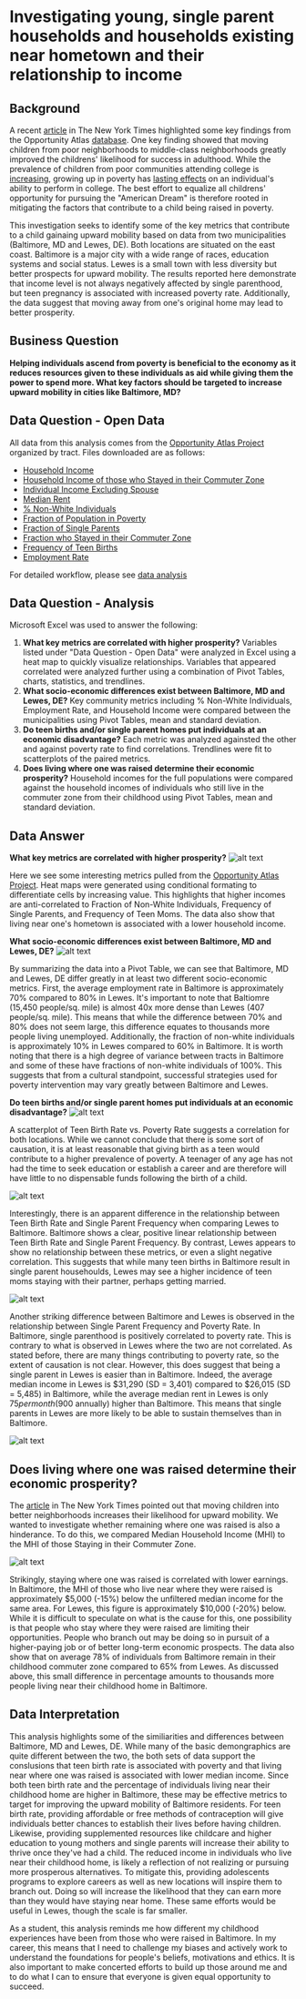 # Investigating young, single parent households and households existing near hometown and their relationship to income

## Background
A recent [article](https://www.nytimes.com/2015/05/04/upshot/an-atlas-of-upward-mobility-shows-paths-out-of-poverty.html) in The New York Times highlighted some key findings from the Opportunity Atlas [database](https://www.opportunityatlas.org/). One key finding showed that moving children from poor neighborhoods to middle-class neighborhoods greatly improved the childrens' likelihood for success in adulthood. While the prevalence of children from poor communities attending college is [increasing](https://www.insidehighered.com/news/2019/05/23/pew-study-finds-more-poor-students-attending-college#:~:text=The%20total%20share%20of%20undergraduate,to%2047%20percent%20in%202016.), growing up in poverty has [lasting effects](https://www.insightintodiversity.com/povertys-long-lasting-effects-on-students-education-and-success/) on an individual's ability to perform in college. The best effort to equalize all childrens' opportunity for pursuing the "American Dream" is therefore rooted in mitigating the factors that contribute to a child being raised in poverty. 

This investigation seeks to identify some of the key metrics that contribute to a child gainaing upward mobility based on data from two municipalities (Baltimore, MD and Lewes, DE). Both locations are situated on the east coast. Baltimore is a major city with a wide range of races, education systems and social status. Lewes is a small town with less diversity but better prospects for upward mobility. The results reported here demonstrate that income level is not always negatively affected by single parenthood, but teen pregnancy is associated with increased poverty rate. Additionally, the data suggest that moving away from one's original home may lead to better prosperity.

## Business Question
__Helping individuals ascend from poverty is beneficial to the economy as it reduces resources given to these individuals as aid while giving them the power to spend more. What key factors should be targeted to increase upward mobility in cities like Baltimore, MD?__

## Data Question - Open Data
All data from this analysis comes from the [Opportunity Atlas Project](https://www.opportunityatlas.org/) organized by tract. Files downloaded are as follows:

- [Household Income](https://github.com/mehurlock94/comparing-baltimore-lewes-social-status/blob/main/tract_kfr_rP_gF_pall.csv)
- [Household Income of those who Stayed in their Commuter Zone](https://github.com/mehurlock94/comparing-baltimore-lewes-social-status/blob/main/tract_kfr_staycz_rP_gP_pall.csv)
- [Individual Income Excluding Spouse](https://github.com/mehurlock94/comparing-baltimore-lewes-social-status/blob/main/tract_kir_rP_gF_pall.csv)
- [Median Rent](https://github.com/mehurlock94/comparing-baltimore-lewes-social-status/blob/main/tract_median_rent2016.csv)
- [% Non-White Individuals](https://github.com/mehurlock94/comparing-baltimore-lewes-social-status/blob/main/tract_nonwhite_share2010.csv)
- [Fraction of Population in Poverty](https://github.com/mehurlock94/comparing-baltimore-lewes-social-status/blob/main/tract_poor_share2016.csv)
- [Fraction of Single Parents](https://github.com/mehurlock94/comparing-baltimore-lewes-social-status/blob/main/tract_singleparent_share2016.csv)
- [Fraction who Stayed in their Commuter Zone](https://github.com/mehurlock94/comparing-baltimore-lewes-social-status/blob/main/tract_staycz_rP_gP_pall.csv)
- [Frequency of Teen Births](https://github.com/mehurlock94/comparing-baltimore-lewes-social-status/blob/main/tract_teenbirth_rP_gF_pall.csv)
- [Employment Rate](https://github.com/mehurlock94/comparing-baltimore-lewes-social-status/blob/main/tract_working_rP_gP_pall.csv)

For detailed workflow, please see [data analysis](https://github.com/mehurlock94/comparing-baltimore-lewes-social-status/blob/main/data-analysis-workflow.md)

## Data Question - Analysis
Microsoft Excel was used to answer the following:
1. __What key metrics are correlated with higher prosperity?__ Variables listed under "Data Question - Open Data" were analyzed in Excel using a heat map to quickly visualize relationships. Variables that appeared correlated were analyzed further using a combination of Pivot Tables, charts, statistics, and trendlines.
1. __What socio-economic differences exist between Baltimore, MD and Lewes, DE?__ Key community metrics including % Non-White Individuals, Employment Rate, and Household Income were compared between the municipalities using Pivot Tables, mean and standard deviation.
1. __Do teen births and/or single parent homes put individuals at an economic disadvantage?__ Each metric was analyzed againsted the other and against poverty rate to find correlations. Trendlines were fit to scatterplots of the paired metrics.
1. __Does living where one was raised determine their economic prosperity?__ Household incomes for the full populations were compared against the household incomes of individuals who still live in the commuter zone from their childhood using Pivot Tables, mean and standard deviation.

## Data Answer
__What key metrics are correlated with higher prosperity?__
![alt text](https://github.com/mehurlock94/comparing-baltimore-lewes-social-status/blob/main/Baltimore_Lewes_metric_heatmap.png)

Here we see some interesting metrics pulled from the [Opportunity Atlas Project](https://www.opportunityatlas.org/). Heat maps were generated using conditional formating to differentiate cells by increasing value. This highlights that higher incomes are anti-correlated to Fraction of Non-White Individuals, Frequency of Single Parents, and Frequency of Teen Moms. The data also show that living near one's hometown is associated with a lower household income.

__What socio-economic differences exist between Baltimore, MD and Lewes, DE?__
![alt text](https://github.com/mehurlock94/comparing-baltimore-lewes-social-status/blob/main/Baltimore_Lewes_socioeconomic.png)

By summarizing the data into a Pivot Table, we can see that Baltimore, MD and Lewes, DE differ greatly in at least two different socio-economic metrics. First, the average employment rate in Baltimore is approximately 70% compared to 80% in Lewes. It's important to note that Baltiomre (15,450 people/sq. mile) is almost 40x more dense than Lewes (407 people/sq. mile). This means that while the difference between 70% and 80% does not seem large, this difference equates to thousands more people living unemployed. Additionally, the fraction of non-white individuals is approximately 10% in Lewes compared to 60% in Baltimore. It is worth noting that there is a high degree of variance between tracts in Baltimore and some of these have fractions of non-white individuals of 100%. This suggests that from a cultural standpoint, successful strategies used for poverty intervention may vary greatly between Baltimore and Lewes.

__Do teen births and/or single parent homes put individuals at an economic disadvantage?__
![alt text](https://github.com/mehurlock94/comparing-baltimore-lewes-social-status/blob/main/Teen_Poverty.png)

A scatterplot of Teen Birth Rate vs. Poverty Rate suggests a correlation for both locations. While we cannot conclude that there is some sort of causation, it is at least reasonable that giving birth as a teen would contribute to a higher prevalence of poverty. A teenager of any age has not had the time to seek education or establish a career and are therefore will have little to no dispensable funds following the birth of a child.

![alt text](https://github.com/mehurlock94/comparing-baltimore-lewes-social-status/blob/main/Teen_Single.png)

Interestingly, there is an apparent difference in the relationship between Teen Birth Rate and Single Parent Frequency when comparing Lewes to Baltimore. Baltimore shows a clear, positive linear relationship between Teen Birth Rate and Single Parent Frequency. By contrast, Lewes appears to show no relationship between these metrics, or even a slight negative correlation. This suggests that while many teen births in Baltimore result in single parent househoulds, Lewes may see a higher incidence of teen moms staying with their partner, perhaps getting married. 

![alt text](https://github.com/mehurlock94/comparing-baltimore-lewes-social-status/blob/main/Single_Poverty.png)

Another striking difference between Baltimore and Lewes is observed in the relationship between Single Parent Frequency and Poverty Rate. In Baltimore, single parenthood is positively correlated to poverty rate. This is contrary to what is observed in Lewes where the two are not correlated. As stated before, there are many things contributing to poverty rate, so the extent of causation is not clear. However, this does suggest that being a single parent in Lewes is easier than in Baltimore. Indeed, the average median income in Lewes is $31,290 (SD = 3,401) compared to $26,015 (SD = 5,485) in Baltimore, while the average median rent in Lewes is only $75 per month ($900 annually) higher than Baltimore. This means that single parents in Lewes are more likely to be able to sustain themselves than in Baltimore.

![alt text](https://github.com/mehurlock94/comparing-baltimore-lewes-social-status/blob/main/Baltimore_Lewes_single_teen_income_rent.png)

## __Does living where one was raised determine their economic prosperity?__
The [article](https://www.nytimes.com/2015/05/04/upshot/an-atlas-of-upward-mobility-shows-paths-out-of-poverty.html) in The New York Times pointed out that moving children into better neighborhoods increases their likelihood for upward mobility. We wanted to investigate whether remaining where one was raised is also a hinderance. To do this, we compared Median Household Income (MHI) to the MHI of those Staying in their Commuter Zone.

![alt text](https://github.com/mehurlock94/comparing-baltimore-lewes-social-status/blob/main/Baltimore_Lewes_CZ_data.png)

Strikingly, staying where one was raised is correlated with lower earnings. In Baltimore, the MHI of those who live near where they were raised is approximately $5,000 (-15%) below the unfiltered median income for the same area. For Lewes, this figure is approximately $10,000 (-20%) below. While it is difficult to speculate on what is the cause for this, one possibility is that people who stay where they were raised are limiting their opportunities. People who branch out may be doing so in pursuit of a higher-paying job or of better long-term economic prospects. The data also show that on average 78% of individuals from Baltimore remain in their childhood commuter zone compared to 65% from Lewes. As discussed above, this small difference in percentage amounts to thousands more people living near their childhood home in Baltimore.

## Data Interpretation

This analysis highlights some of the similiarities and differences between Baltimore, MD and Lewes, DE. While many of the basic demongraphics are quite different between the two, the both sets of data support the conslusions that teen birth rate is associated with poverty and that living near where one was raised is associated with lower median income. Since both teen birth rate and the percentage of individuals living near their childhood home are higher in Baltimore, these may be effective metrics to target for improving the upward mobility of Baltimore residents. For teen birth rate, providing affordable or free methods of contraception will give individuals better chances to establish their lives before having children. Likewise, providing supplemented resources like childcare and higher education to young mothers and single parents will increase their ability to thrive once they've had a child. The reduced income in individuals who live near their childhood home, is likely a reflection of not realizing or pursuing more prosperous alternatives. To mitigate this, providing adolescents programs to explore careers as well as new locations will inspire them to branch out. Doing so will increase the likelihood that they can earn more than they would have staying near home. These same efforts would be useful in Lewes, though the scale is far smaller. 

As a student, this analysis reminds me how different my childhood experiences have been from those who were raised in Baltimore. In my career, this means that I need to challenge my biases and actively work to understand the foundations for people's beliefs, motivations and ethics. It is also important to make concerted efforts to build up those around me and to do what I can to ensure that everyone is given equal opportunity to succeed.
